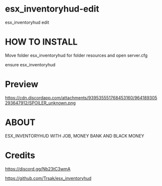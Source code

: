 # esx_inventoryhud-edit
esx_inventoryhud edit 

# HOW TO INSTALL
Move folder esx_inventoryhud for folder resources and open server.cfg

ensure esx_inventoryhud

# Preview
https://cdn.discordapp.com/attachments/939535551768453160/964189305293647912/SPOILER_unknown.png

# ABOUT
ESX_INVENTORYHUD WITH JOB, MONEY BANK AND BLACK MONEY

# Credits
https://discord.gg/Nb23tC3wmA

https://github.com/Trsak/esx_inventoryhud

